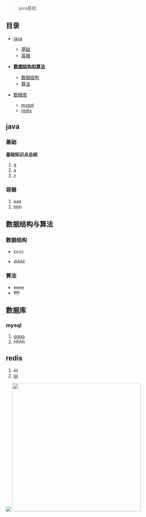 > java基础

## 目录

- [java](#java)
  - [基础](#基础)
  - [容器](#容器)

- **[数据结构和算法](#数据结构和算法)**
  - [数据结构](#数据结构)
  - [算法](#算法)
- [数据库](#数据库)
  - [mysql](#mysql)
  - [redis](#redis)

## java

### 基础

**基础知识点总结**

1. q
2. a
3. z

### 容器

1. aaa
2. bbb

## 数据结构与算法

### 数据结构

- cccc

- dddd

### 算法

- eeee
- ffff

## 数据库

### mysql

1. gggg
2. Hhhh

## redis

1. iiii
2. jjjj


<img src="https://tva1.sinaimg.cn/large/0081Kckwly1gm5xhogabaj31bg0owwg9.jpg">


<img src="https://tva1.sinaimg.cn/large/007S8ZIlly1gf60iwhzyuj31c00u0qv5.jpg" style="margin: 0 auto;width:400px"/>


